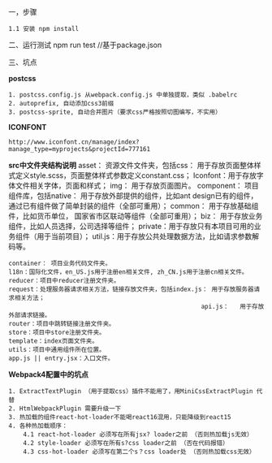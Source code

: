 
一，步骤

    1.1 安装 npm install
        



二、运行测试
    npm run test //基于package.json
    
三、坑点

**postcss**
    
    1. postcss.config.js 从webpack.config.js 中单独提取，类似 .babelrc
    2. autoprefix, 自动添加css3前缀
    3. postcss-sprite, 自动合并图片（要求css严格按照切图编写，不实用）
    
        
**ICONFONT**

    http://www.iconfont.cn/manage/index?manage_type=myprojects&projectId=777161

**src中文件夹结构说明**
    asset： 资源文件文件夹，包括css：    用于存放页面整体样式定义style.scss，页面整体样式参数定义constant.css；
                               Iconfont：用于存放字体文件相关字体，页面和样式；
                               img：     用于存放页面图片。
    component： 项目组件库，包括native： 用于存放外部提供的组件，比如ant design已有的组件， 通过已有组件做了简单封装的组件（全部可重用）；
                                common： 用于存放基础组件，比如货币单位， 国家省市区联动等组件（全部可重用）；
                                biz：    用于存放业务组件，比如人员选择，公司选择等组件；
                                private：用于存放只有本项目可用的业务组件（用于当前项目）；
                                util.js：用于存放公共处理数据方法，比如请求参数解码等。

    container： 项目业务代码文件夹。
    l18n：国际化文件，en_US.js用于注册en相关文件, zh_CN.js用于注册cn相关文件。
    reducer：项目中reducer注册文件夹。
    request：处理服务器请求相关方法，链接存放文件夹，包括index.js： 用于存放服务器请求相关方法；
                                                         api.js：   用于存放外部请求链接。
    router：项目中跳转链接注册文件夹。
    store：项目中store注册文件夹。
    template：index页面文件夹。
    utils：项目中通用组件所在位置。
    app.js || entry.jsx：入口文件。


**Webpack4配置中的坑点**

    1. ExtractTextPlugin （用于提取css）插件不能用了，用MiniCssExtractPlugin 代替
    2. HtmlWebpackPlugin 需要升级一下
    3. 热加载的组件react-hot-loader不能喝react16混用，只能降级到react15
    4. 各种热加载顺序：
        4.1 react-hot-loader 必须写在所有jsx? loader之前 （否则热加载js无效）
        4.2 style-loader 必须写在所有s?css loader之前 （否在代码报错）
        4.3 css-hot-loader 必须写在第二个s？css loader处 （否则热加载css无效）